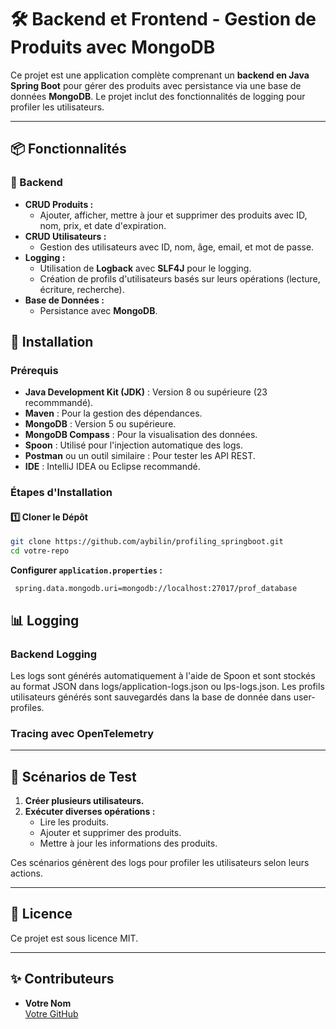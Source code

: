 # 🛠️ Backend et Frontend - Gestion de Produits avec MongoDB

Ce projet est une application complète comprenant un **backend en Java Spring Boot**  pour gérer des produits avec persistance via une base de données **MongoDB**. Le projet inclut des fonctionnalités de logging pour profiler les utilisateurs.

---

## 📦 Fonctionnalités

### 🔹 Backend

- **CRUD Produits :**
  - Ajouter, afficher, mettre à jour et supprimer des produits avec ID, nom, prix, et date d'expiration.
- **CRUD Utilisateurs :**
  - Gestion des utilisateurs avec ID, nom, âge, email, et mot de passe.
- **Logging :**
  - Utilisation de **Logback** avec **SLF4J** pour le logging.
  - Création de profils d'utilisateurs basés sur leurs opérations (lecture, écriture, recherche).
- **Base de Données :**
  - Persistance avec **MongoDB**.

## 🚀 Installation

### Prérequis

- **Java Development Kit (JDK)** : Version 8 ou supérieure (23 recommmandé).
- **Maven** : Pour la gestion des dépendances.
- **MongoDB** : Version 5 ou supérieure.
- **MongoDB Compass** : Pour la visualisation des données.
- **Spoon** : Utilisé pour l'injection automatique des logs.
- **Postman** ou un outil similaire : Pour tester les API REST.
- **IDE** : IntelliJ IDEA ou Eclipse recommandé.

### Étapes d'Installation

#### 1️⃣ Cloner le Dépôt

```bash
git clone https://github.com/aybilin/profiling_springboot.git
cd votre-repo
```


 **Configurer `application.properties` :**

   ```properties
    spring.data.mongodb.uri=mongodb://localhost:27017/prof_database
   ```


## 📊 Logging 

### Backend Logging

Les logs sont générés automatiquement à l'aide de Spoon et sont stockés au format JSON dans logs/application-logs.json ou lps-logs.json. Les profils utilisateurs générés sont sauvegardés dans la base de donnée dans user-profiles.
### Tracing avec OpenTelemetry

---

## 🧪 Scénarios de Test

1. **Créer plusieurs utilisateurs.**
2. **Exécuter diverses opérations :**
   - Lire les produits.
   - Ajouter et supprimer des produits.
   - Mettre à jour les informations des produits.

Ces scénarios génèrent des logs pour profiler les utilisateurs selon leurs actions.

---

## 📄 Licence

Ce projet est sous licence MIT.

---

## ✨ Contributeurs

- **Votre Nom**  
  [Votre GitHub](https://github.com/votre-utilisateur)
